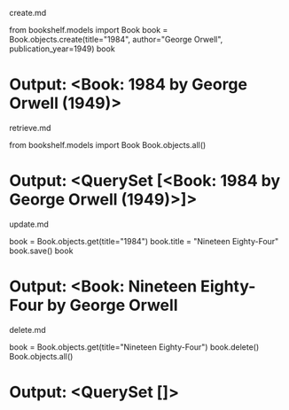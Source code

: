 create.md

from bookshelf.models import Book
book = Book.objects.create(title="1984", author="George Orwell", publication_year=1949)
book
# Output: <Book: 1984 by George Orwell (1949)>


retrieve.md

from bookshelf.models import Book
Book.objects.all()
# Output: <QuerySet [<Book: 1984 by George Orwell (1949)>]>


update.md

book = Book.objects.get(title="1984")
book.title = "Nineteen Eighty-Four"
book.save()
book
# Output: <Book: Nineteen Eighty-Four by George Orwell 


delete.md

book = Book.objects.get(title="Nineteen Eighty-Four")
book.delete()
Book.objects.all()
# Output: <QuerySet []>
